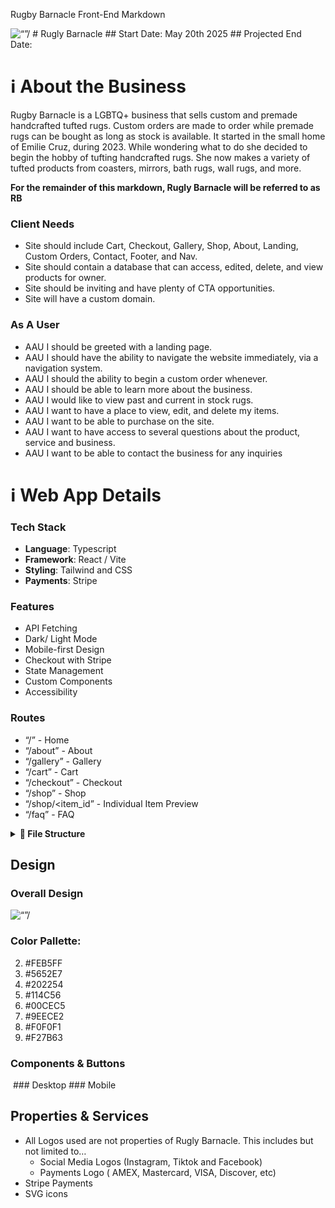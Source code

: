 Rugby Barnacle Front-End Markdown

<img src=“Rugly_Barncale_Logo” alt=“”/> 
# Rugly Barnacle 
## Start Date: May 20th 2025
## Projected End Date:

# ℹ️ About the Business

Rugby Barnacle is a LGBTQ+ business that sells custom and premade handcrafted tufted rugs.
Custom orders are made to order while premade rugs can be bought as long as stock is available.
It started in the small home of Emilie Cruz, during 2023. While wondering what to do she decided to begin the hobby of tufting handcrafted rugs.
She now makes a variety of tufted products from coasters, mirrors, bath rugs, wall rugs, and more.

**For the remainder of this markdown, Rugly Barnacle will be referred to as RB**

### **Client Needs**

- Site should include Cart, Checkout, Gallery, Shop, About, Landing, Custom Orders, Contact, Footer, and Nav.
- Site should contain a database that can access, edited, delete, and view products for owner.
- Site should be inviting and have plenty of CTA opportunities.
- Site will have a custom domain.

### **As A User**

- AAU I should be greeted with a landing page.
- AAU I should have the ability to navigate the website immediately, via a navigation system.
- AAU I should the ability to begin a custom order whenever.
- AAU I should be able to learn more about the business.
- AAU I would like to view past and current in stock rugs.
- AAU I want to have a place to view, edit, and delete my items.
- AAU I want to be able to purchase on the site.
- AAU I want to have access to several questions about the product, service and business.
- AAU I want to be able to contact the business for any inquiries

# ℹ️ Web App Details

### Tech Stack

- **Language**: Typescript
- **Framework**: React / Vite
- **Styling**: Tailwind and CSS
- **Payments**: Stripe

### Features

- API Fetching
- Dark/ Light Mode
- Mobile-first Design
- Checkout with Stripe
- State Management
- Custom Components
- Accessibility

### Routes

- “/” - Home
- “/about” - About
- “/gallery” - Gallery
- “/cart” - Cart
- “/checkout” - Checkout
- “/shop” - Shop
- “/shop/<item_id” - Individual Item Preview
- “/faq” - FAQ

<details>
  <summary><strong>📁 File Structure</strong></summary>

```bash
src/
├── app/
│   ├── (auth)/                     # Auth-related routes (login, signup)
│   │   ├── login/
│   │   │   └── page.js
│   │   └── signup/
│   │       └── page.js
│   ├── (marketing)/                # Public pages (home, about, contact)
│   │   ├── page.js                 # Homepage
│   │   ├── about/
│   │   │   └── page.js
│   │   └── contact/
│   │       └── page.js
│   ├── (shop)/                     # Product-related routes
│   │   ├── products/
│   │   │   ├── page.js             # Product listing
│   │   │   └── [slug]/
│   │   │       └── page.js         # Single product page
│   │   ├── categories/
│   │   │   └── [category]/
│   │   │       └── page.js         # Category filter
│   │   └── search/
│   │       └── page.js             # Search results
│   ├── cart/
│   │   └── page.js                 # Shopping cart
│   ├── checkout/
│   │   ├── page.js                 # Checkout steps
│   │   └── success/
│   │       └── page.js             # Order success
│   ├── account/                    # User dashboard
│   │   ├── orders/
│   │   │   └── page.js
│   │   └── settings/
│   │       └── page.js
│   ├── api/                        # API routes (Stripe, cart actions)
│   │   ├── cart/
│   │   │   └── route.js
│   │   └── checkout/
│   │       └── route.js
│   ├── layout.js                   # Root layout
│   └── template.js                 # Reusable templates (e.g., product grid)
├── components/
│   ├── ui/                         # Reusable UI (buttons, modals)
│   ├── product/                    # Product cards, gallery
│   ├── cart/                       # Cart components
│   └── checkout/                   # Checkout steps UI
├── lib/
│   ├── db.js                       # Database connection
│   ├── stripe.js                   # Stripe payment logic
│   └── utils.js                    # Helper functions
├── public/
│   ├── products/                   # Product images
│   └── assets/                     # Logos, icons
├── styles/
│   ├── globals.css                 # Global styles
│   └── components/                 # Component-specific CSS
├── middleware.js                   # Auth & route protection
└── package.json
```

</details>

## Design

### Overall Design

<img src=“Entire_Figma_map” alt=“”/>

### Color Pallette:

2. <span> #FEB5FF</span>
3. <span> #5652E7</span>
4. <span> #202254</span>
5. <span> #114C56</span>
6. <span> #00CEC5</span>
7. <span> #9EECE2</span>
8. <span> #F0F0F1</span>
9. <span> #F27B63</span>

### Components & Buttons

<img src=“Button_name” alt="" />
### Desktop
### Mobile

## Properties & Services

- All Logos used are not properties of Rugly Barnacle. This includes but not limited to…
  - Social Media Logos (Instagram, Tiktok and Facebook)
  - Payments Logo ( AMEX, Mastercard, VISA, Discover, etc)
- Stripe Payments
- SVG icons
